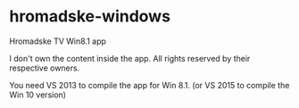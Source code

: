 # hromadske-windows
Hromadske TV Win8.1 app

I don't own the content inside the app. All rights reserved by their respective owners.

You need VS 2013 to compile the app for Win 8.1. (or VS 2015 to compile the Win 10 version)
